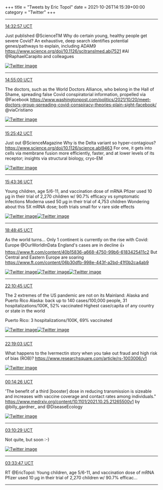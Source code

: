+++
title = "Tweets by Eric Topol" 
date = 2021-10-26T14:15:39+00:00
category = "Twitter"
+++


---

<a href="https://twitter.com/erictopol/status/1453006743974334490" target="_blank" rel="noreferer">14:32:57 UCT</a>

Just published @ScienceTM 
Why do certain young, healthy people get severe Covid?
An exhaustive, deep search identifies potential genes/pathways to explain, including ADAM9
https://www.science.org/doi/10.1126/scitranslmed.abj7521 #AI @RaphaelCarapito and colleagues 

<a href="FCoctTzXEAcQz46.jpg"  ><img src="FCoctTzXEAcQz46.jpg" alt="Twitter image" ></img></a>

---

<a href="https://twitter.com/erictopol/status/1453012289989214209" target="_blank" rel="noreferer">14:55:00 UCT</a>

The doctors, such as the World Doctors Alliance, who belong in the Hall of Shame, spreading false Covid conspiratorial information, propelled via @Facebook 
https://www.washingtonpost.com/politics/2021/10/20/meet-doctors-group-spreading-covid-conspiracy-theories-plain-sight-facebook/ @viaCristiano 

<a href="FCjO8LtVkAEc52v.jpg"  ><img src="FCjO8LtVkAEc52v.jpg" alt="Twitter image" ></img></a>

---

<a href="https://twitter.com/erictopol/status/1453020018757623815" target="_blank" rel="noreferer">15:25:42 UCT</a>

Just out @ScienceMagazine 
Why is the Delta variant so hyper-contagious?
https://www.science.org/doi/10.1126/science.abl9463
For one, it gets into cells via membrane fusion more efficiently, faster, and at lower levels of its receptor;
insights via structural biology, cryo-EM 

<a href="FCopze2UcAASkHb.jpg"  ><img src="FCopze2UcAASkHb.jpg" alt="Twitter image" ></img></a>

---

<a href="https://twitter.com/erictopol/status/1453024521628241928" target="_blank" rel="noreferer">15:43:36 UCT</a>

Young children, age 5/6-11, and vaccination dose of mRNA
Pfizer used 10 μg in their trial of 2,270 children w/ 90.7% efficacy vs symptomatic infections
Moderna used 50 μg in their trial of 4,753 children
Wondering about this 5X mRNA dose; both trials small for v rare side effects 

<a href="FCosN8UVkAcAU2E.jpg"  ><img src="FCosN8UVkAcAU2E.jpg" alt="Twitter image" ></img></a><a href="FCosgEdVIAIKAXt.jpg"  ><img src="FCosgEdVIAIKAXt.jpg" alt="Twitter image" ></img></a>

---

<a href="https://twitter.com/erictopol/status/1453071114788167681" target="_blank" rel="noreferer">18:48:45 UCT</a>

As the world turns...
Only 1 continent is currently on the rise with Covid: Europe @OurWorldInData 
England's cases are in decline 👍
https://www.ft.com/content/40b15836-a668-4750-99b6-6183425411c2
But Central and Eastern Europe are soaring
https://www.ft.com/content/06b30dfb-998e-443f-a2bd-41f0b2ca4ab9 

<a href="FCpYc9BUUAEuWqj.jpg"  ><img src="FCpYc9BUUAEuWqj.jpg" alt="Twitter image" ></img></a><a href="FCpYNZdVgAM_ABa.jpg"  ><img src="FCpYNZdVgAM_ABa.jpg" alt="Twitter image" ></img></a><a href="FCpYO21VgAEHqKK.jpg"  ><img src="FCpYO21VgAEHqKK.jpg" alt="Twitter image" ></img></a>

---

<a href="https://twitter.com/erictopol/status/1453121950893555712" target="_blank" rel="noreferer">22:10:45 UCT</a>

The 2 extremes of the US pandemic are not on its Mainland: Alaska and Puerto Rico
Alaska: back up to 140 cases/100,000 people, 31 hospitalizations/100K, 52% vaccinated 
Highest case/capita of any country or state in the world

Puerto Rico: 3 hospitalizations/100K, 69% vaccinated 

<a href="FCqGlByUcAU5uD5.jpg"  ><img src="FCqGlByUcAU5uD5.jpg" alt="Twitter image" ></img></a><a href="FCqFJCcUYAM1vZN.jpg"  ><img src="FCqFJCcUYAM1vZN.jpg" alt="Twitter image" ></img></a>

---

<a href="https://twitter.com/erictopol/status/1453124039141036032" target="_blank" rel="noreferer">22:19:03 UCT</a>

What happens to the Ivermectin story when you take out fraud and high risk of bias (ROB)?
https://www.researchsquare.com/article/rs-1003006/v1 

<a href="FCqIlEHUYAM8mvw.jpg"  ><img src="FCqIlEHUYAM8mvw.jpg" alt="Twitter image" ></img></a>

---

<a href="https://twitter.com/erictopol/status/1453153076165021696" target="_blank" rel="noreferer">00:14:26 UCT</a>

'The benefit of a third [booster] dose in reducing transmission is sizeable and increases with vaccine coverage and contact rates among individuals."
https://www.medrxiv.org/content/10.1101/2021.10.25.21265500v1 by @billy_gardner_ and @DiseaseEcology 

<a href="FCqihsfUYAMSLLl.jpg"  ><img src="FCqihsfUYAMSLLl.jpg" alt="Twitter image" ></img></a>

---

<a href="https://twitter.com/erictopol/status/1453197380665241601" target="_blank" rel="noreferer">03:10:29 UCT</a>

Not quite, but soon :-) 

<a href="FCrLSCUVgAcdp3m.jpg"  ><img src="FCrLSCUVgAcdp3m.jpg" alt="Twitter image" ></img></a>

---

<a href="https://twitter.com/erictopol/status/1453203245057208329" target="_blank" rel="noreferer">03:33:47 UCT</a>

RT @EricTopol: Young children, age 5/6-11, and vaccination dose of mRNA
Pfizer used 10 μg in their trial of 2,270 children w/ 90.7% efficac…



---